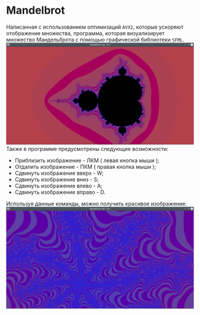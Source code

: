 # Mandelbrot
Написанная с использованием оптимизаций `AVX2`, которые ускоряют отображение множества, программа, которая визуализирует множество Мандельброта с помощью графической библиотеки `SFML`.  
![](https://github.com/vihlancevk/Mandelbrot/blob/master/images/firstIm.png)
Также в программе предусмотрены следующие возможности:  
* Приблизить изображение - ЛКМ ( левая  кнопка мыши );
* Отдалить   изображение - ПКМ ( правая кнопка мыши );
* Сдвинуть изображение вверх  - W;
* Сдвинуть изображение вниз   - S;
* Сдвинуть изображение влево  - A;
* Сдвинуть изображение вправо - D.  
  
Используя данные команды, можно получить красивое изображение:  
![](https://github.com/vihlancevk/Mandelbrot/blob/master/images/secondIm.png)
